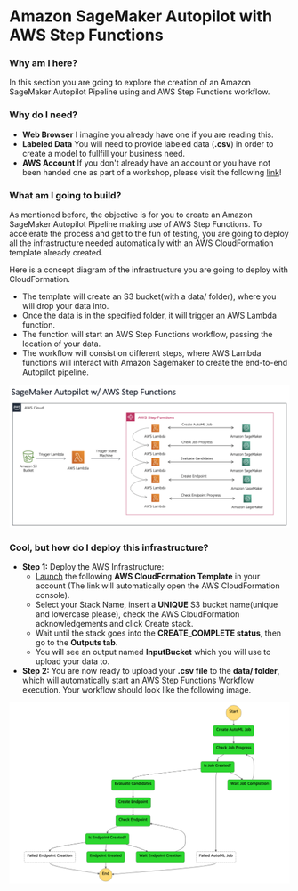 # Amazon SageMaker Autopilot with AWS Step Functions

### Why am I here?
In this section you are going to explore the creation of an Amazon SageMaker Autopilot Pipeline using and AWS Step Functions workflow.

### Why do I need?

* **Web Browser** I imagine you already have one if you are reading this.
* **Labeled Data** You will need to provide labeled data (**.csv**) in order to create a model to fullfill your business need.   
* **AWS Account** If you don't already have an account or you have not been handed one as part of a workshop, please visit the following [link](https://aws.amazon.com/es/free)! 

### What am I going to build?

As mentioned before, the objective is for you to create an Amazon SageMaker Autopilot Pipeline making use of AWS Step Functions. To accelerate the process and get to the fun of testing, you are going to deploy all the infrastructure needed automatically with an AWS CloudFormation template already created. 

Here is a concept diagram of the infrastructure you are going to deploy with CloudFormation. 

- The template will create an S3 bucket(with a data/ folder), where you will drop your data into.
- Once the data is in the specified folder, it will trigger an AWS Lambda function.
- The function will start an AWS Step Functions workflow, passing the location of your data.
- The workflow will consist on different steps, where AWS Lambda functions will interact with Amazon Sagemaker to create the end-to-end Autopilot pipeline.

![AWS-Infrastructure](images/sf-architecture.png)

### Cool, but how do I deploy this infrastructure?

* **Step 1:** Deploy the AWS Infrastructure:
  * [Launch](https://eu-west-1.console.aws.amazon.com/cloudformation/home?region=eu-west-1#/stacks/create/review?templateURL=https://ml-demos-stepsmp.s3.eu-west-1.amazonaws.com/cft-template.yaml&stackName=SageMaker-Step-Pipelines) the following **AWS CloudFormation Template** in your account (The link will automatically open the AWS CloudFormation console).
  * Select your Stack Name, insert a **UNIQUE** S3 bucket name(unique and lowercase please), check the AWS CloudFormation acknowledgements and click Create stack.
  * Wait until the stack goes into the **CREATE_COMPLETE status**, then go to the **Outputs tab**.
  * You will see an output named **InputBucket** which you will use to upload your data to.
* **Step 2:** You are now ready to upload your **.csv file** to the **data/ folder**, which will automatically start an AWS Step Functions Workflow execution. Your workflow should look like the following image.

![AWS-Workflow](images/sf-workflow.png)
